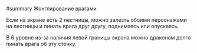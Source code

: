 #summary Жонглирование врагами

Если на экране есть 2 лестницы, можно залезть обоими персонажами на лестницы и пинать врага друг другу, поднимаясь или опускаясь.

В 6 уровне из-за наличия левой границы экрана можно драконом долго пинать врага об эту стенку.